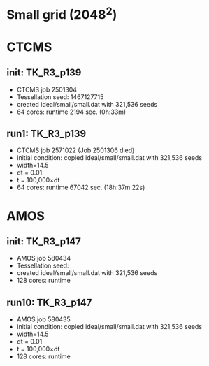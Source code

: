 # Small grid (2048<sup>2</sup>)

# CTCMS
## init: TK_R3_p139
* CTCMS job 2501304
* Tessellation seed: 1467127715
* created ideal/small/small.dat with 321,536 seeds
* 64 cores: runtime 2194 sec. (0h:33m)

## run1: TK_R3_p139
* CTCMS job 2571022 (Job 2501306 died)
* initial condition: copied ideal/small/small.dat with 321,536 seeds
* width=14.5
* dt = 0.01
* t = 100,000&times;dt
* 64 cores: runtime 67042 sec. (18h:37m:22s)


# AMOS
## init: TK_R3_p147
* AMOS job 580434
* Tessellation seed:
* created ideal/small/small.dat with 321,536 seeds
* 128 cores: runtime

## run10: TK_R3_p147
* AMOS job 580435
* initial condition: copied ideal/small/small.dat with 321,536 seeds
* width=14.5
* dt = 0.01
* t = 100,000&times;dt
* 128 cores: runtime
